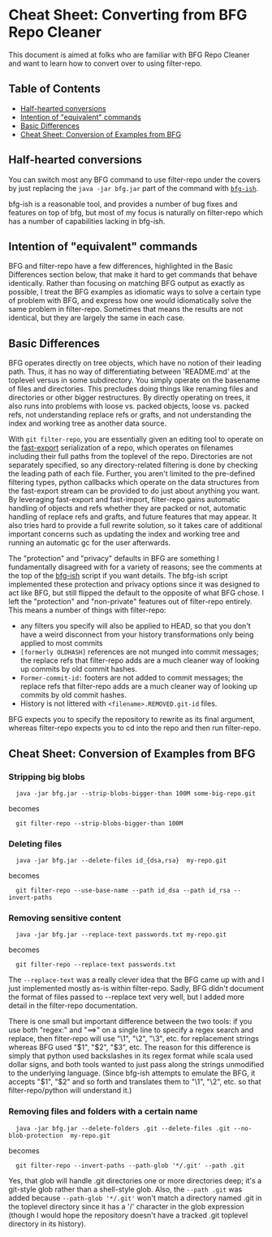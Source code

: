 # Cheat Sheet: Converting from BFG Repo Cleaner

This document is aimed at folks who are familiar with BFG Repo Cleaner
and want to learn how to convert over to using filter-repo.

## Table of Contents

* [Half-hearted conversions](#half-hearted-conversions)
* [Intention of "equivalent" commands](#intention-of-equivalent-commands)
* [Basic Differences](#basic-differences)
* [Cheat Sheet: Conversion of Examples from BFG](#cheat-sheet-conversion-of-examples-from-bfg)

## Half-hearted conversions

You can switch most any BFG command to use filter-repo under the
covers by just replacing the `java -jar bfg.jar` part of the command
with [`bfg-ish`](../contrib/filter-repo-demos/bfg-ish).

bfg-ish is a reasonable tool, and provides a number of bug fixes and
features on top of bfg, but most of my focus is naturally on
filter-repo which has a number of capabilities lacking in bfg-ish.

## Intention of "equivalent" commands

BFG and filter-repo have a few differences, highlighted in the Basic
Differences section below, that make it hard to get commands that
behave identically. Rather than focusing on matching BFG output as
exactly as possible, I treat the BFG examples as idiomatic ways to
solve a certain type of problem with BFG, and express how one would
idiomatically solve the same problem in filter-repo. Sometimes that
means the results are not identical, but they are largely the same in
each case.

## Basic Differences

BFG operates directly on tree objects, which have no notion of their
leading path. Thus, it has no way of differentiating between
'README.md' at the toplevel versus in some subdirectory. You simply
operate on the basename of files and directories. This precludes
doing things like renaming files and directories or other bigger
restructures. By directly operating on trees, it also runs into
problems with loose vs. packed objects, loose vs. packed refs, not
understanding replace refs or grafts, and not understanding the index
and working tree as another data source.

With `git filter-repo`, you are essentially given an editing tool to
operate on the [fast-export](https://git-scm.com/docs/git-fast-export)
serialization of a repo, which operates on filenames including their
full paths from the toplevel of the repo. Directories are not
separately specified, so any directory-related filtering is done by
checking the leading path of each file. Further, you aren't limited
to the pre-defined filtering types, python callbacks which operate on
the data structures from the fast-export stream can be provided to do
just about anything you want. By leveraging fast-export and
fast-import, filter-repo gains automatic handling of objects and refs
whether they are packed or not, automatic handling of replace refs and
grafts, and future features that may appear. It also tries hard to
provide a full rewrite solution, so it takes care of additional
important concerns such as updating the index and working tree and
running an automatic gc for the user afterwards.

The "protection" and "privacy" defaults in BFG are something I
fundamentally disagreed with for a variety of reasons; see the
comments at the top of the
[bfg-ish](../contrib/filter-repo-demos/bfg-ish) script if you want
details. The bfg-ish script implemented these protection and privacy
options since it was designed to act like BFG, but still flipped the
default to the opposite of what BFG chose. I left the "protection"
and "non-private" features out of filter-repo entirely. This means a
number of things with filter-repo:

* any filters you specify will also be applied to HEAD, so that you
  don't have a weird disconnect from your history transformations
  only being applied to most commits
* `[formerly OLDHASH]` references are not munged into commit
  messages; the replace refs that filter-repo adds are a much
  cleaner way of looking up commits by old commit hashes.
* `Former-commit-id:` footers are not added to commit messages; the
  replace refs that filter-repo adds are a much cleaner way of
  looking up commits by old commit hashes.
* History is not littered with `<filename>.REMOVED.git-id` files.

BFG expects you to specify the repository to rewrite as its final
argument, whereas filter-repo expects you to cd into the repo and then
run filter-repo.

## Cheat Sheet: Conversion of Examples from BFG

### Stripping big blobs

```shell
  java -jar bfg.jar --strip-blobs-bigger-than 100M some-big-repo.git
```

becomes

```shell
  git filter-repo --strip-blobs-bigger-than 100M
```

### Deleting files

```shell
  java -jar bfg.jar --delete-files id_{dsa,rsa}  my-repo.git
```

becomes

```shell
  git filter-repo --use-base-name --path id_dsa --path id_rsa --invert-paths
```

### Removing sensitive content

```shell
  java -jar bfg.jar --replace-text passwords.txt my-repo.git
```

becomes

```shell
  git filter-repo --replace-text passwords.txt
```

The `--replace-text` was a really clever idea that the BFG came up
with and I just implemented mostly as-is within filter-repo. Sadly,
BFG didn't document the format of files passed to --replace text very
well, but I added more detail in the filter-repo documentation.

There is one small but important difference between the two tools: if
you use both "regex:" and "==>" on a single line to specify a regex
search and replace, then filter-repo will use "\1", "\2", "\3",
etc. for replacement strings whereas BFG used "$1", "$2", "$3", etc.
The reason for this difference is simply that python used backslashes
in its regex format while scala used dollar signs, and both tools
wanted to just pass along the strings unmodified to the underlying
language.  (Since bfg-ish attempts to emulate the BFG, it accepts
"$1", "$2" and so forth and translates them to "\1", "\2", etc. so
that filter-repo/python will understand it.)

### Removing files and folders with a certain name

```shell
  java -jar bfg.jar --delete-folders .git --delete-files .git --no-blob-protection  my-repo.git
```

becomes

```shell
  git filter-repo --invert-paths --path-glob '*/.git' --path .git
```

Yes, that glob will handle .git directories one or more directories
deep; it's a git-style glob rather than a shell-style glob. Also, the
`--path .git` was added because `--path-glob '*/.git'` won't match a
directory named .git in the toplevel directory since it has a '/'
character in the glob expression (though I would hope the repository
doesn't have a tracked .git toplevel directory in its history).
